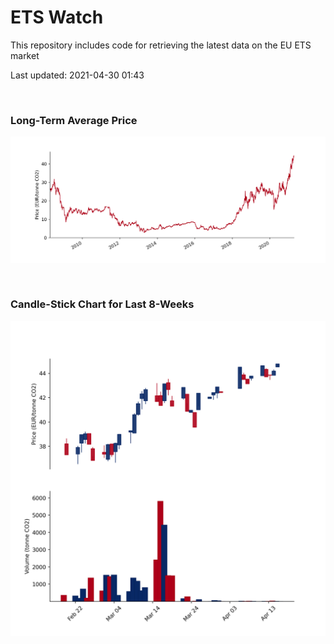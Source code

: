 # ETS Watch

This repository includes code for retrieving the latest data on the EU ETS market

Last updated: 2021-04-30 01:43

<br>

### Long-Term Average Price

![Long-term average](img/long_term_avg.png)

<br>

### Candle-Stick Chart for Last 8-Weeks

![Open, High, Low, Close & Volume](img/ohlc_vol.png)
